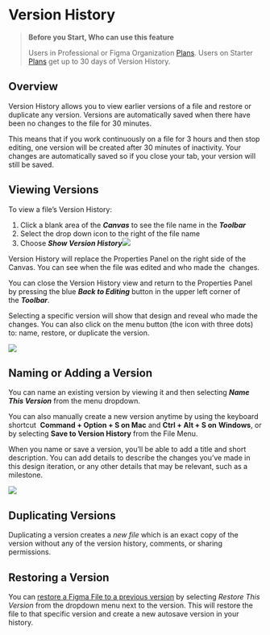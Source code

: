 # Version History

>**Before you Start, Who can use this feature**
>
>Users in Professional or Figma Organization [Plans](https://help.figma.com/hc/en-us/articles/360040328273-Choose-a-Figma-Plan). Users on Starter [Plans](https://help.figma.com/hc/en-us/articles/360040328273-Choose-a-Figma-Plan) get up to 30 days of Version History.

## Overview

Version History allows you to view earlier versions of a file and restore or duplicate any version. Versions are automatically saved when there have been no changes to the file for 30 minutes. 

This means that if you work continuously on a file for 3 hours and then stop editing, one version will be created after 30 minutes of inactivity. Your changes are automatically saved so if you close your tab, your version will still be saved.

## Viewing Versions

To view a file’s Version History:

1.  Click a blank area of the _**Canvas**_ to see the file name in the _**Toolbar**_
2.  Select the drop down icon to the right of the file name
3.  Choose _**Show Version History**_![](https://cdn.coiven.com/static/doc/file-YIKWB0qkNs.png)

Version History will replace the Properties Panel on the right side of the Canvas. You can see when the file was edited and who made the  changes. 

You can close the Version History view and return to the Properties Panel by pressing the blue _**Back to Editing**_ button in the upper left corner of the _**Toolbar**_.  
  
Selecting a specific version will show that design and reveal who made the changes. You can also click on the menu button (the icon with three dots) to: name, restore, or duplicate the version.

![](https://cdn.coiven.com/static/doc/file-9Dvufi9Hjr.png)

## Naming or Adding a Version

You can name an existing version by viewing it and then selecting _**Name This Version**_ from the menu dropdown.

You can also manually create a new version anytime by using the keyboard shortcut  **Command + Option + S on Mac** and **Ctrl + Alt + S on** **Windows**, or by selecting **Save to Version History** from the File Menu. 

When you name or save a version, you’ll be able to add a title and short description. You can add details to describe the changes you’ve made in this design iteration, or any other details that may be relevant, such as a milestone.

![](https://cdn.coiven.com/static/doc/file-15ImvsT6eG.png)

## Duplicating Versions

Duplicating a version creates a _new file_ which is an exact copy of the version without any of the version history, comments, or sharing permissions.

## Restoring a Version

You can [restore a Figma File to a previous version](https://help.figma.com/hc/en-us/articles/360040528173-Troubleshoot-Memory-Issues#h_324b359f-a251-45d7-8092-72ff769871a4) by selecting _Restore This Version_ from the dropdown menu next to the version. This will restore the file to that specific version and create a new autosave version in your history.